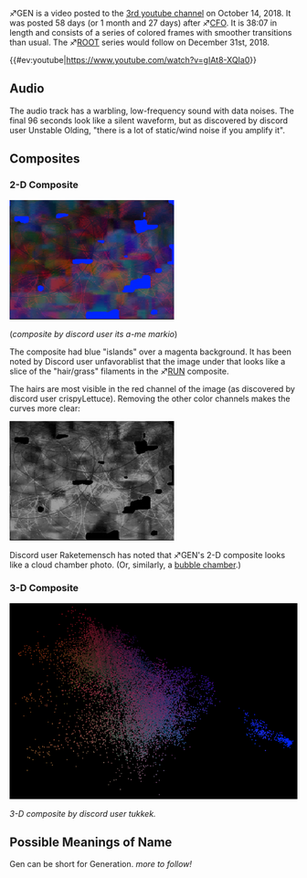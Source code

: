 ♐GEN is a video posted to the [3rd youtube
channel](3rd_youtube_channel "wikilink") on October 14, 2018. It was
posted 58 days (or 1 month and 27 days) after ♐[CFO](CFO "wikilink"). It
is 38:07 in length and consists of a series of colored frames with
smoother transitions than usual. The ♐[ROOT](ROOT "wikilink") series
would follow on December 31st, 2018.

{{\#ev:youtube|<https://www.youtube.com/watch?v=gIAt8-XQIa0>}}

## Audio

The audio track has a warbling, low-frequency sound with data noises.
The final 96 seconds look like a silent waveform, but as discovered by
discord user Unstable Olding, "there is a lot of static/wind noise if
you amplify it".

## Composites

### 2-D Composite

![GEN\_composite\_288\_width.png](GEN_composite_288_width.png
"GEN_composite_288_width.png")

(*composite by discord user its a-me markio*)

The composite had blue "islands" over a magenta background. It has been
noted by Discord user unfavorablist that the image under that looks like
a slice of the "hair/grass" filaments in the ♐[RUN](RUN "wikilink")
composite.

The hairs are most visible in the red channel of the image (as
discovered by discord user crispyLettuce). Removing the other color
channels makes the curves more clear:

![GEN\_red\_channel.png](GEN_red_channel.png "GEN_red_channel.png")

Discord user Raketemensch has noted that ♐GEN's 2-D composite looks like
a cloud chamber photo. (Or, similarly, a [bubble
chamber](https://imgur.com/gallery/8uR3GK0/).)

### 3-D Composite

![Gen-3d.png](Gen-3d.png "Gen-3d.png")

*3-D composite by discord user tukkek.*

## Possible Meanings of Name

Gen can be short for Generation. *more to follow\!*
